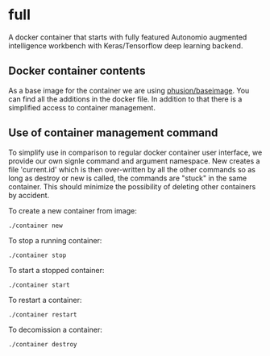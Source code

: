 # full
A docker container that starts with fully featured Autonomio augmented intelligence workbench with Keras/Tensorflow deep learning backend.


## Docker container contents

As a base image for the container we are using [phusion/baseimage](http://phusion.github.io/baseimage-docker/). You can find all the additions in the docker file. In addition to that there is a simplified access to container management. 

## Use of container management command

To simplify use in comparison to regular docker container user interface, we provide our own signle command and argument namespace. New creates a file 'current.id' which is then over-written by all the other commands so as long as destroy or new is called, the commands are "stuck" in the same container. This should minimize the possibility of deleting other containers by accident. 

To create a new container from image: 

    ./container new
    
To stop a running container: 

    ./container stop

To start a stopped container: 

    ./container start
    
To restart a container: 

    ./container restart 
    
To decomission a container: 

    ./container destroy
    
  
